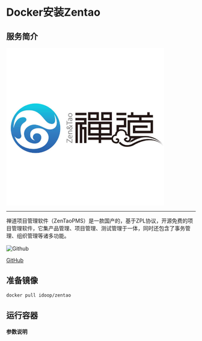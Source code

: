 # **Docker安装Zentao** #
## 服务简介 ##

<img src="./../images/zentao.jpg" width = "420" alt="Github" align=center />

* * *
禅道项目管理软件（ZenTaoPMS）是一款国产的，基于ZPL协议，开源免费的项目管理软件，它集产品管理、项目管理、测试管理于一体，同时还包含了事务管理、组织管理等诸多功能。

 <img src="https://github.com/favicon.ico" width = "20" alt="Github" align=center />
 
[ GitHub ](https://github.com/easysoft/zentaopms)
## 准备镜像 ##
    docker pull idoop/zentao
## 运行容器 ##
#### 参数说明 ####